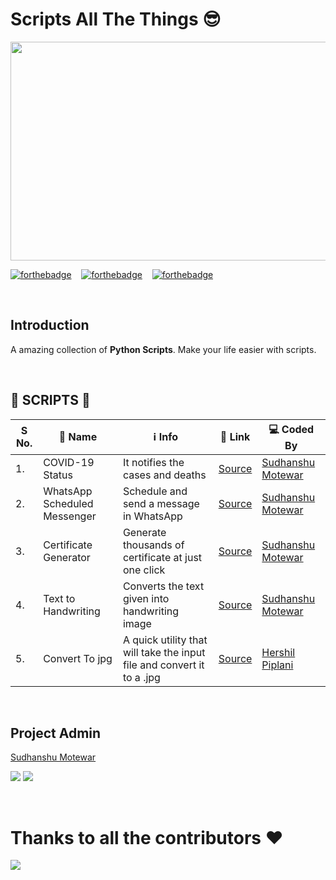 # Scripts All The Things 😎

<p>
    <img src="https://i.postimg.cc/K8MxFtmj/Capture.jpg" width=650px height=350px/>
</p>

[![forthebadge](https://forthebadge.com/images/badges/built-with-love.svg)](https://forthebadge.com) &nbsp;&nbsp;
[![forthebadge](https://forthebadge.com/images/badges/powered-by-black-magic.svg)](https://forthebadge.com) &nbsp;&nbsp;
[![forthebadge](https://forthebadge.com/images/badges/made-with-python.svg)](https://forthebadge.com)

<br />

## Introduction
A amazing collection of **Python Scripts**. Make your life easier with scripts.

<br />

## 📃 SCRIPTS 📃
| S No. | 📛 Name | ℹ️ Info | 🔗 Link | 💻 Coded By |
|-------|---------|----------|---------|--------------|
| 1\.  | COVID-19 Status | It notifies the cases and deaths | [Source](https://github.com/ssm0801/ScriptAllTheThings/tree/master/COVID-19%20status) | [Sudhanshu Motewar](https://github.com/ssm0801)      |
| 2\.  | WhatsApp Scheduled Messenger | Schedule and send a message in WhatsApp | [Source](https://github.com/ssm0801/ScriptAllTheThings/tree/master/WhatsApp%20Scheduled%20Messenger) | [Sudhanshu Motewar](https://github.com/ssm0801) |
| 3\.  | Certificate Generator | Generate thousands of certificate at just one click | [Source](https://github.com/ssm0801/ScriptAllTheThings/tree/master/Certificate%20Generator) | [Sudhanshu Motewar](https://github.com/ssm0801) |
| 4\.  | Text to Handwriting | Converts the text given into handwriting image | [Source](https://github.com/ssm0801/ScriptAllTheThings/tree/master/Text%20to%20Handwriting) | [Sudhanshu Motewar](https://github.com/ssm0801) |
| 5\.  | Convert To jpg |A quick utility that will take the input file and convert it to a .jpg| [Source](https://github.com/ssm0801/ScriptAllTheThings/tree/master/Text%20to%20Handwriting) | [Hershil Piplani](https://github.com/herkura) |

<br />

## Project Admin
<p>
    <a href="https://www.linkedin.com/in/sudhanshu-motewar/">Sudhanshu Motewar</a>
</p>
<p>
  <img src="https://img.shields.io/badge/SudhanshuMotewar%20-%230077B5.svg?&style=for-the-badge&logo=linkedin&logoColor=white"/>
  <img src="https://img.shields.io/badge/sudhanshu.motewar%20-%23E4405F.svg?&style=for-the-badge&logo=Instagram&logoColor=white"/>                                                                                     
</p>

<br />

# Thanks to all the contributors ❤️
<a href = "https://github.com/ssm0801/ScriptAllTheThings/graphs/contributors">
    <img src = "https://contrib.rocks/image?repo=ssm0801/ScriptAllTheThings"/>
<a>
